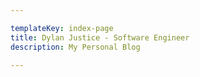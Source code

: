 ```yaml
---

templateKey: index-page
title: Dylan Justice - Software Engineer
description: My Personal Blog

---
```

